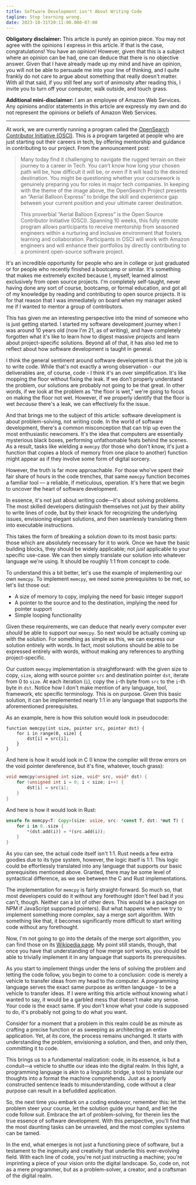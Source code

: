 ```yaml
---
title: Software Development isn't About Writing Code
tagline: Stop learning wrong.
date: 2023-10-31T20:11:00.000-07:00
---
```


**Obligatory disclaimer:** This article is purely an opinion piece.
You may not agree with the opinions I express in this article.
If that is the case, congratulations!
You have an opinion!
However, given that this is a subject where an opinion can be had, one can deduce that there is no objective answer.
Given that I have already made up my mind and have an opinion, you will not be able to persuade me into your line of thinking, and I quite frankly do not care to argue about something that really doesn't matter.
With all that said, if you still feel any sort of animosity after reading this, I invite you to turn off your computer, walk outside, and touch grass.

**Additional mini-disclaimer:** I am an employee of Amazon Web Services.
Any opinions and/or statements in this article are expressly my own and do not represent the opinions or beliefs of Amazon Web Services.

---

At work, we are currently running a program called the [OpenSearch Contributor Initiative (OSCI)](https://opensearch.org/blog/Receive-mentorship-from-Amazon-engineers-and-accelerate-your-career-in-Tech/).
This is a program targeted at people who are just starting out their careers in tech, by offering mentorship and guidance in contributing to our project.
From the announcement post:

> Many today find it challenging to navigate the rugged terrain on their journey to a career in Tech.
> You can’t know how long your chosen path will be, how difficult it will be, or even if it will lead to the desired destination.
> You might be questioning whether your coursework is genuinely preparing you for roles in major tech companies.
> In keeping with the theme of the image above, the OpenSearch Project presents an “Aerial Balloon Express” to bridge the skill and experience gap between your current position and your ultimate career destination.
> 
> This proverbial “Aerial Balloon Express” is the Open Source Contributor Initiative (OSCI).
> Spanning 10 weeks, this fully remote program allows participants to receive mentorship from seasoned engineers within a nurturing and inclusive environment that fosters learning and collaboration.
> Participants in OSCI will work with Amazon engineers and will enhance their portfolios by directly contributing to a prominent open-source software project.

It's an incredible opportunity for people who are in college or just graduated or for people who recently finished a bootcamp or similar.
It's something that makes me extremely excited because I, myself, learned almost exclusively from open source projects.
I'm completely self-taught, never having done any sort of course, bootcamp, or formal education, and got all of my knowledge by reading and contributing to open source projects.
It is for that reason that I was immediately on board when my manager asked me if I wanted to mentor a group of contributors.

This has given me an interesting perspective into the mind of someone who is just getting started.
I started my software development journey when I was around 10 years old (now I'm 21, as of writing), and have completely forgotten what it's like to learn how to digest massive projects and learn about project-specific solutions.
Beyond all of that, it has also led me to reflect about how software development is taught in general.

I think the general sentiment around software development is that the job is to write code.
While that's not exactly a wrong observation - our deliverables are, of course, code - I think it's an over simplification.
It's like mopping the floor without fixing the leak.
If we don't properly understand the problem, our solutions are probably not going to be that great.
In other words, if we look at the problem as "the floor is wet," we're going to focus on making the floor not wet.
However, if we properly identify that the floor is wet _because_ there's a leak, we can effectively fix the issue.

And that brings me to the subject of this article: software development is about problem-solving, not writing code.
In the world of software development, there's a common misconception that can trip up even the most enthusiastic newcomers.
It's the idea that computers are essentially mysterious black boxes, performing unfathomable feats behind the scenes.
As a result, tasks like wielding a `memcpy` (for those who don't know, it's just a function that copies a block of memory from one place to another) function might appear as if they involve some form of digital sorcery.

However, the truth is far more approachable.
For those who've spent their fair share of hours in the code trenches, that same `memcpy` function becomes a familiar tool — a reliable, if meticulous, operation.
It's here that we begin to uncover the heart of software development.

In essence, it's not just about writing code—it's about solving problems.
The most skilled developers distinguish themselves not just by their ability to write lines of code, but by their knack for recognizing the underlying issues, envisioning elegant solutions, and then seamlessly translating them into executable instructions.

This takes the form of breaking a solution down to its most basic parts: those which are absolutely necessary for it to work.
Once we have the basic building blocks, they should be widely applicable; not _just_ applicable to your specific use-case.
We can then simply translate our solution into whatever language we're using.
It should be roughly 1:1 from concept to code.

To understand this a bit better, let's use the example of implementing our own `memcpy`.
To implement `memcpy`, we need some prerequisites to be met, so let's list those out:

 - A size of memory to copy, implying the need for basic integer support
 - A pointer to the source and to the destination, implying the need for pointer support
 - Simple looping functionality

Given these requirements, we can deduce that nearly every computer ever _should_ be able to support our `memcpy`.
So next would be actually coming up with the solution.
For something as simple as this, we can express our solution entirely with words.
In fact, most solutions should be able to be expressed entirely with words, without making any references to anything project-specific.

Our custom `memcpy` implementation is straightforward: with the given size to copy, `size`, along with source pointer `src` and destination pointer `dst`, iterate from 0 to `size`.
At each iteration (`i`), copy the `i`-th byte from `src` to the `i`-th byte in `dst`.
Notice how I don't make mention of any language, tool, framework, etc specific terminology.
This is on purpose.
Given this basic solution, it can be implemented nearly 1:1 in any language that supports the aforementioned prerequisites.

As an example, here is how this solution would look in pseudocode:

```text
function memcpy(int size, pointer src, pointer dst) {
    for i in range(0, size) {
        dst[i] = src[i];
    }
}
```

And here is how it would look in C (I know the compiler will throw errors on the void pointer dereference, but it's fine, whatever, touch grass):

```c
void memcpy(unsigned int size, void* src, void* dst) {
    for (unsigned int i = 0; i < size; i++) {
        dst[i] = src[i];
    }
}
```

And here is how it would look in Rust:

```rust
unsafe fn memcpy<T: Copy>(size: usize, src: *const T, dst: *mut T) {
    for i in 0..size {
        *(dst.add(i)) = *(src.add(i));
    }
}
```

As you can see, the actual code itself isn't 1:1.
Rust needs a few extra goodies due to its type system, however, the logic itself is 1:1.
This logic could be effortlessly translated into any language that supports our basic prerequisites mentioned above.
Granted, there may be some level of syntactical difference, as we see between the C and Rust implementations.

The implementation for `memcpy` is fairly straight-forward.
So much so, that most developers could do it without any forethought (don't feel bad if you can't, though. Neither can a lot of other devs. This would be a package on NPM if JavaScript supported pointers).
But what happens when we try to implement something more complex, say a merge sort algorithm.
With something like that, it becomes significantly more difficult to start writing code without any forethought.

Now, I'm not going to go into the details of the merge sort algorithm, you can find those on its [Wikipedia page](https://en.wikipedia.org/wiki/Merge_sort).
My point still stands, though, that once you have that understanding of how merge sort works, you should be able to trivially implement it in any language that supports its prerequisites.

As you start to implement things under the lens of solving the problem and letting the code follow, you begin to come to a conclusion: code is merely a vehicle to transfer ideas from my head to the computer.
A programming language serves the exact same purpose as written language - to be a vehicle to transfer ideas.
If I were writing this article without knowing what I wanted to say, it would be a garbled mess that doesn't make any sense.
Your code is the exact same.
If you don't know what your code is supposed to do, it's probably not going to do what you want.

Consider for a moment that a problem in this realm could be as minute as crafting a precise function or as sweeping as architecting an entire application.
Yet, at its core, the process remains unchanged.
It starts with understanding the problem, envisioning a solution, and then, and only then, committing it to code.

This brings us to a fundamental realization: code, in its essence, is but a conduit—a vehicle to shuttle our ideas into the digital realm.
In this light, a programming language is akin to a linguistic bridge, a tool to translate our thoughts into a format the machine comprehends.
Just as a poorly constructed sentence leads to misunderstanding, code without a clear purpose can result in a befuddled application.

So, the next time you embark on a coding endeavor, remember this: let the problem steer your course, let the solution guide your hand, and let the code follow suit.
Embrace the art of problem-solving, for therein lies the true essence of software development.
With this perspective, you'll find that the most daunting tasks can be unraveled, and the most complex systems can be tamed.

In the end, what emerges is not just a functioning piece of software, but a testament to the ingenuity and creativity that underlie this ever-evolving field.
With each line of code, you're not just instructing a machine; you're imprinting a piece of your vision onto the digital landscape.
So, code on, not as a mere programmer, but as a problem-solver, a creator, and a craftsman of the digital realm.
